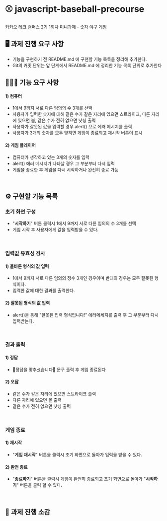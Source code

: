 # ⚾️ javascript-baseball-precourse
카카오 테크 캠퍼스 2기 1회차 미니과제 - 숫자 야구 게임


## 🖥️ 과제 진행 요구 사항
- 기능을 구현하기 전 README.md 에 구현할 기능 목록을 정리해 추가한다.
- Git의 커밋 단위는 앞 단계에서 README.md 에 정리한 기능 목록 단위로 추가한다


## 🧑‍🤝‍🧑 기능 요구 사항
 #### 1) 컴퓨터
 - 1에서 9까지 서로 다른 임의의 수 3개를 선택
 - 사용자가 입력한 숫자에 대해 같은 수가 같은 자리에 있으면 스트라이크, 다른 자리에 있으면 볼, 같은 수가 전혀 없으면 낫싱 출력
 - 사용자가 잘못된 값을 입력할 경우 alert() 으로 에러 메시지를 출력
 - 사용자가 3개의 숫자를 모두 맞히면 게임이 종료되고 재시작 버튼이 표시


 #### 2) 게임 플레이어
 - 컴퓨터가 생각하고 있는 3개의 숫자를 입력
 - alert() 에러 메시지가 나타날 경우 그 부분부터 다시 입력
 - 게임을 종료한 후 게임을 다시 시작하거나 완전히 종료 가능

<br>

## ⚙️ 구현할 기능 목록

### 초기 화면 구성
- "**시작하기**" 버튼 클릭시  1에서 9까지 서로 다른 임의의 수 3개를 선택
- 게임 시작 후 사용자에게 값을 입력받을 수 있다.

<br>

### 입력값 유효성 검사

#### 1) 올바른 형식의 값 입력
- 1에서 9까지 서로 다른 임의의 정수 3개인 경우이며 반대의 경우는 모두 잘못된 형식이다.
- 입력한 값에 대한 결과를 출력한다.

#### 2) 잘못된 형식의 값 입력
- alert()을 통해 "잘못된 입력 형식입니다!" 에러메세지를 출력 후 그 부분부터 다시 입력받는다.

<br>

### 결과 출력 

#### 1) 정답
- 🎉정답을 맞추셨습니다🎉 문구 출력 후 게임 종료된다

#### 2) 오답
- 같은 수가 같은 자리에 있으면 스트라이크 출력
- 다른 자리에 있으면 볼 출력
- 같은 수가 전혀 없으면 낫싱 출력

<br>

### 게임 종료

#### 1) 재시작
- "**게임 재시작**" 버튼을 클릭시 초기 화면으로 돌아가 입력을 받을 수 있다.

#### 2) 완전 종료
- "**종료하기**" 버튼을 클릭시 게임이 완전히 종료되고 초기 화면으로 돌아가 "**시작하기**" 버튼을 클릭 할 수 있다.


<br>

## 📌 과제 진행 소감
